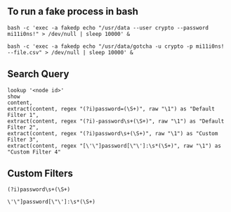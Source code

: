 ## To run a fake process in bash

`bash -c 'exec -a fakedp echo "/usr/data --user crypto --password mi11i0ns!" > /dev/null | sleep 10000' &`

`bash -c 'exec -a fakedp echo "/usr/data/gotcha -u crypto -p mi11i0ns! --file.csv" > /dev/null | sleep 10000' &`

## Search Query

```
lookup '<node id>'
show
content,
extract(content, regex "(?i)password=(\S+)", raw "\1") as "Default Filter 1",
extract(content, regex "(?i)-password\s+(\S+)", raw "\1") as "Default Filter 2",
extract(content, regex "(?i)password\s+(\S+)", raw "\1") as "Custom Filter 3",
extract(content, regex "[\'\"]password[\"\']:\s*(\S+)", raw "\1") as "Custom Filter 4"
```

## Custom Filters

`(?i)password\s+(\S+)`

`\'\"]password[\"\']:\s*(\S+)`
